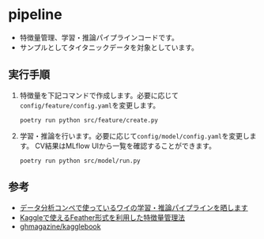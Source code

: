 # pipeline
- 特徴量管理、学習・推論パイプラインコードです。
- サンプルとしてタイタニックデータを対象としています。

## 実行手順
1. 特徴量を下記コマンドで作成します。必要に応じて`config/feature/config.yaml`を変更します。
    ```
    poetry run python src/feature/create.py
    ```
2. 学習・推論を行います。必要に応じて`config/model/config.yaml`を変更します。
CV結果はMLflow UIから一覧を確認することができます。
    ```
    poetry run python src/model/run.py
    ```

## 参考
- [データ分析コンペで使っているワイの学習・推論パイプラインを晒します](https://www.takapy.work/entry/2019/12/14/165119)
- [Kaggleで使えるFeather形式を利用した特徴量管理法](https://amalog.hateblo.jp/entry/kaggle-feature-management)
- [ghmagazine/kagglebook](https://github.com/ghmagazine/kagglebook)

